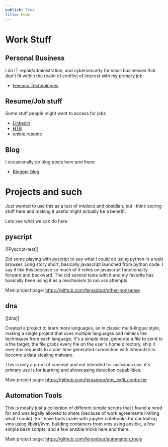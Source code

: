 ```yaml
---
publish: True
title: Home
---
```


# Work Stuff
## Personal Business
I do IT repair/administration, and cybersecurity for small businesses that don't fit within the realm of conflict of interest with my primary job.

- [Feemco Technologies](https://www.feemcotech.solutions/)
## Resume/Job stuff
Some stuff people might want to access for jobs

- [Linkedin](https://www.linkedin.com/in/j3ffre-f33mster/)
- [HTB](https://app.hackthebox.com/profile/126513)
- [online resume](https://rxresu.me/ferasdour/feemster-resume)
## Blog
I occasionally do blog posts here and there

- [Blogger blog](https://blog.feemcotech.solutions/)

# Projects and such

Just wanted to use this as a test of mkdocs and obsidian, but I think storing stuff here and making it useful might actually be a benefit.

Lets see what we can do here:
## pyscript 
[[Pyscript-test]]

Did some playing with pyscript to see what I could do using python in a web browser. Long story short, basically javascript launched from python code. I say it like this because so much of it relies on javascript functionality forward and backward. The did several tests with it and my favorite has basically been using it as a mechanism to run xss attempts.

Main project page: https://github.com/ferasdour/other-nonsense

## dns 
[[dns]]

Created a project to learn more languages, so in classic multi-lingual style, making a single project that uses multiple languages and mimics the techniques from each language. It's a simple idea, generate a file to send to a the target, the file grabs every file on the user's home directory, ship it over dns requests to a one-time generated connection with interactsh to become a data stealing malware. 

This is only a proof of concept and not intended for malicious use, it's primary use is for learning and showcasing detection capabilities.

Main project page: https://github.com/ferasdour/dns_exfil_controller

## Automation Tools

This is mostly just a collection of different simple scripts that I found a need for and was legally allowed to share (because of work agreements limiting what I could). So I have tools made with jupyter notebooks for controlling vms using libvirt/kvm, building containers from vms using ansible, a few simple bash scripts, and a few ansible tricks here and there.

Main project page: https://github.com/ferasdour/automation_tools